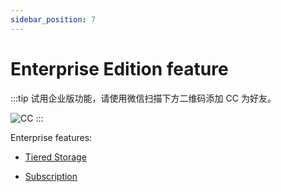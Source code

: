 ```yaml
---
sidebar_position: 7
---
```


# Enterprise Edition feature

:::tip
试用企业版功能，请使用微信扫描下方二维码添加 CC 为好友。

![CC](https://dl.cnosdb.com/contact/u.jpg)
:::

Enterprise features:

- [Tiered Storage](../manage/tiered_storage.md)

- [Subscription](../manage/subscriptions.md)
